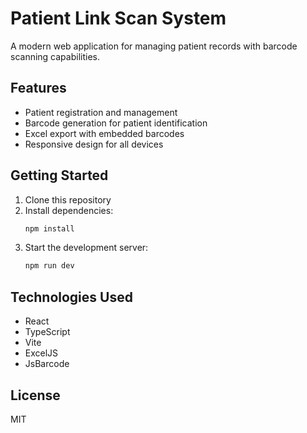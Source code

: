 # Patient Link Scan System

A modern web application for managing patient records with barcode scanning capabilities.

## Features

- Patient registration and management
- Barcode generation for patient identification
- Excel export with embedded barcodes
- Responsive design for all devices

## Getting Started

1. Clone this repository
2. Install dependencies:
   ```bash
   npm install
   ```
3. Start the development server:
   ```bash
   npm run dev
   ```

## Technologies Used

- React
- TypeScript
- Vite
- ExcelJS
- JsBarcode

## License

MIT
